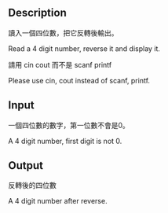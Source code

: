 ## Description

讀入一個四位數，把它反轉後輸出。

Read a 4 digit number, reverse it and display it.

請用 cin cout 而不是 scanf printf

Please use cin, cout instead of scanf, printf.

## Input

一個四位數的數字，第一位數不會是0。

A 4 digit number, first digit is not 0.


## Output

反轉後的四位數

A 4 digit number after reverse.